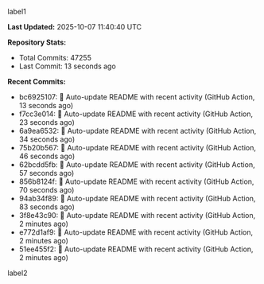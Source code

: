 
label1 
<!-- ACTIVITY_START -->
**Last Updated:** 2025-10-07 11:40:40 UTC

**Repository Stats:**
- Total Commits: 47255
- Last Commit: 13 seconds ago

**Recent Commits:**
- bc6925107: 🤖 Auto-update README with recent activity (GitHub Action, 13 seconds ago)
- f7cc3e014: 🤖 Auto-update README with recent activity (GitHub Action, 23 seconds ago)
- 6a9ea6532: 🤖 Auto-update README with recent activity (GitHub Action, 34 seconds ago)
- 75b20b567: 🤖 Auto-update README with recent activity (GitHub Action, 46 seconds ago)
- 62bcdd5fb: 🤖 Auto-update README with recent activity (GitHub Action, 57 seconds ago)
- 856b8124f: 🤖 Auto-update README with recent activity (GitHub Action, 70 seconds ago)
- 94ab34f89: 🤖 Auto-update README with recent activity (GitHub Action, 83 seconds ago)
- 3f8e43c90: 🤖 Auto-update README with recent activity (GitHub Action, 2 minutes ago)
- e772d1af9: 🤖 Auto-update README with recent activity (GitHub Action, 2 minutes ago)
- 51ee455f2: 🤖 Auto-update README with recent activity (GitHub Action, 2 minutes ago)
<!-- ACTIVITY_END -->

label2
